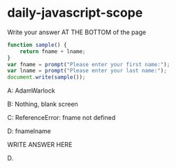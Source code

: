 # daily-javascript-scope

Write your answer AT THE BOTTOM of the page

``` javascript
function sample() {
    return fname + lname;
}
var fname = prompt("Please enter your first name:");
var lname = prompt("Please enter your last name:");
document.write(sample());
```

A: AdamWarlock

B: Nothing, blank screen

C: ReferenceError: fname not defined

D: fnamelname

WRITE ANSWER HERE


D.
